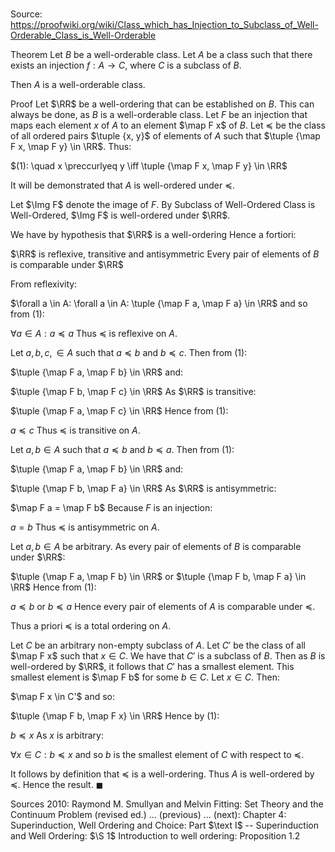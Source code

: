 # 

Source: https://proofwiki.org/wiki/Class_which_has_Injection_to_Subclass_of_Well-Orderable_Class_is_Well-Orderable

Theorem
Let $B$ be a well-orderable class.
Let $A$ be a class such that there exists an injection $f: A \to C$, where $C$ is a subclass of $B$.

Then $A$ is a well-orderable class.


Proof
Let $\RR$ be a well-ordering that can be established on $B$.
This can always be done, as $B$ is a well-orderable class.
Let $F$ be an injection that maps each element $x$ of $A$ to an element $\map F x$ of $B$.
Let $\preccurlyeq$ be the class of all ordered pairs $\tuple {x, y}$ of elements of $A$ such that $\tuple {\map F x, \map F y} \in \RR$.
Thus:

$(1): \quad x \preccurlyeq y \iff \tuple {\map F x, \map F y} \in \RR$

It will be demonstrated that $A$ is well-ordered under $\preccurlyeq$.

Let $\Img F$ denote the image of $F$.
By Subclass of Well-Ordered Class is Well-Ordered, $\Img F$ is well-ordered under $\RR$.

We have by hypothesis that $\RR$ is a well-ordering
Hence a fortiori:

$\RR$ is reflexive, transitive and antisymmetric
Every pair of elements of $B$ is comparable under $\RR$

From reflexivity:

$\forall a \in A: \forall a \in A: \tuple {\map F a, \map F a} \in \RR$
and so from $(1)$:

$\forall a \in A: a \preccurlyeq a$
Thus $\preccurlyeq$ is reflexive on $A$.

Let $a, b, c, \in A$ such that $a \preccurlyeq b$ and $b \preccurlyeq c$.
Then from $(1)$:

$\tuple {\map F a, \map F b} \in \RR$
and:

$\tuple {\map F b, \map F c} \in \RR$
As $\RR$ is transitive:

$\tuple {\map F a, \map F c} \in \RR$
Hence from $(1)$:

$a \preccurlyeq c$
Thus $\preccurlyeq$ is transitive on $A$.

Let $a, b \in A$ such that $a \preccurlyeq b$ and $b \preccurlyeq a$.
Then from $(1)$:

$\tuple {\map F a, \map F b} \in \RR$
and:

$\tuple {\map F b, \map F a} \in \RR$
As $\RR$ is antisymmetric:

$\map F a = \map F b$
Because $F$ is an injection:

$a = b$
Thus $\preccurlyeq$ is antisymmetric on $A$.

Let $a, b \in A$ be arbitrary.
As every pair of elements of $B$ is comparable under $\RR$:

$\tuple {\map F a, \map F b} \in \RR$ or $\tuple {\map F b, \map F a} \in \RR$
Hence from $(1)$:

$a \preccurlyeq b$ or $b \preccurlyeq a$
Hence every pair of elements of $A$ is comparable under $\preccurlyeq$.

Thus a priori $\preccurlyeq$ is a total ordering on $A$.

Let $C$ be an arbitrary non-empty subclass of $A$.
Let $C'$ be the class of all $\map F x$ such that $x \in C$.
We have that $C'$ is a subclass of $B$.
Then as $B$ is well-ordered by $\RR$, it follows that $C'$ has a smallest element.
This smallest element is $\map F b$ for some $b \in C$.
Let $x \in C$.
Then:

$\map F x \in C'$
and so:

$\tuple {\map F b, \map F x} \in \RR$
Hence by $(1)$:

$b \preccurlyeq x$
As $x$ is arbitrary:

$\forall x \in C: b \preccurlyeq x$
and so $b$ is the smallest element of $C$ with respect to $\preccurlyeq$.

It follows by definition that $\preccurlyeq$ is a well-ordering.
Thus $A$ is well-ordered by $\preccurlyeq$.
Hence the result.
$\blacksquare$


Sources
2010: Raymond M. Smullyan and Melvin Fitting: Set Theory and the Continuum Problem (revised ed.) ... (previous) ... (next): Chapter $4$: Superinduction, Well Ordering and Choice: Part $\text I$ -- Superinduction and Well Ordering: $\S 1$ Introduction to well ordering: Proposition $1.2$




